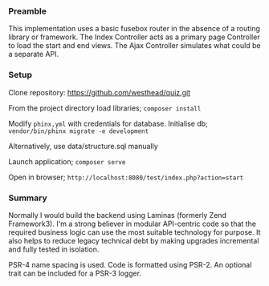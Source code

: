 
### Preamble

This implementation uses a basic fusebox router in the absence of a routing library or framework. The Index Controller 
acts as a primary page Controller to load the start and end views. The Ajax Controller simulates what could be a 
separate API.

### Setup

Clone repository: https://github.com/westhead/quiz.git

From the project directory load libraries;
`composer install`

Modify `phinx,yml` with credentials for database.
Initialise db; `vendor/bin/phinx migrate -e development`

Alternatively, use data/structure.sql manually

Launch application; `composer serve`

Open in browser; `http://localhost:8080/test/index.php?action=start`

### Summary

Normally I would build the backend using Laminas (formerly Zend Framework3). I'm a strong believer in modular 
API-centric code so that the required business logic can use the most suitable technology for purpose. It also helps 
to reduce legacy technical debt by making upgrades incremental and fully tested in isolation.

PSR-4 name spacing is used. Code is formatted using PSR-2. An optional trait can be included for a PSR-3 logger. 